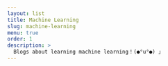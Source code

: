 ```yaml
---
layout: list
title: Machine Learning
slug: machine-learning
menu: true
order: 1
description: >
  Blogs about learning machine learning！(●°u°●)​ 」
---
```

